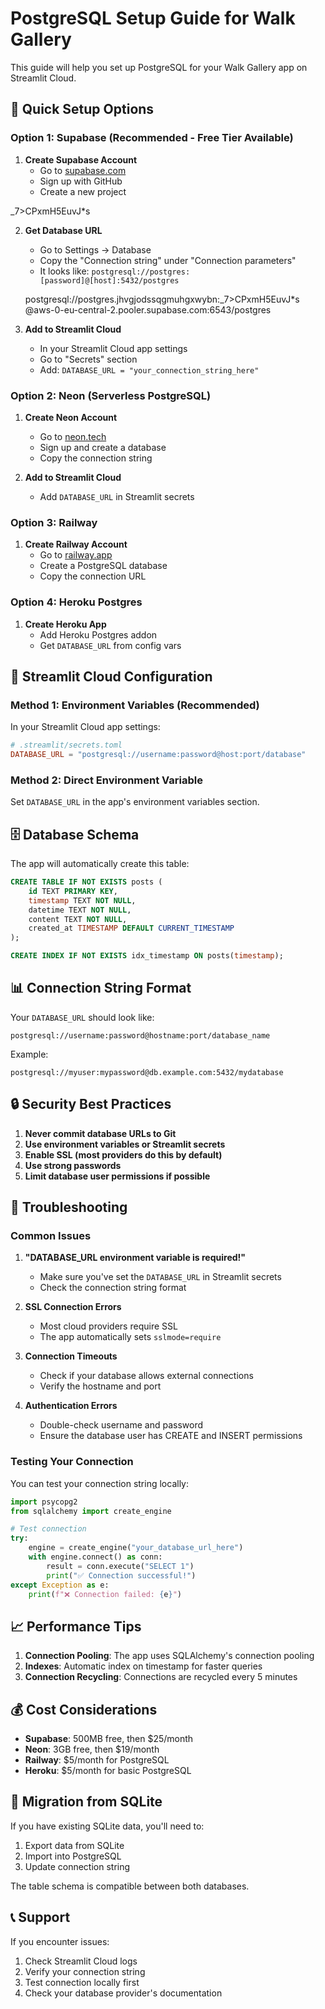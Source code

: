 # PostgreSQL Setup Guide for Walk Gallery

This guide will help you set up PostgreSQL for your Walk Gallery app on Streamlit Cloud.

## 🚀 Quick Setup Options

### Option 1: Supabase (Recommended - Free Tier Available)

1. **Create Supabase Account**
   - Go to [supabase.com](https://supabase.com)
   - Sign up with GitHub
   - Create a new project

_7>CPxmH5EuvJ*s


2. **Get Database URL**
   - Go to Settings → Database
   - Copy the "Connection string" under "Connection parameters"
   - It looks like: `postgresql://postgres:[password]@[host]:5432/postgres`

   postgresql://postgres.jhvgjodssqgmuhgxwybn:_7>CPxmH5EuvJ*s
@aws-0-eu-central-2.pooler.supabase.com:6543/postgres

3. **Add to Streamlit Cloud**
   - In your Streamlit Cloud app settings
   - Go to "Secrets" section
   - Add: `DATABASE_URL = "your_connection_string_here"`

### Option 2: Neon (Serverless PostgreSQL)

1. **Create Neon Account**
   - Go to [neon.tech](https://neon.tech)
   - Sign up and create a database
   - Copy the connection string

2. **Add to Streamlit Cloud**
   - Add `DATABASE_URL` in Streamlit secrets

### Option 3: Railway

1. **Create Railway Account**
   - Go to [railway.app](https://railway.app)
   - Create a PostgreSQL database
   - Copy the connection URL

### Option 4: Heroku Postgres

1. **Create Heroku App**
   - Add Heroku Postgres addon
   - Get `DATABASE_URL` from config vars

## 🔧 Streamlit Cloud Configuration

### Method 1: Environment Variables (Recommended)

In your Streamlit Cloud app settings:

```toml
# .streamlit/secrets.toml
DATABASE_URL = "postgresql://username:password@host:port/database"
```

### Method 2: Direct Environment Variable

Set `DATABASE_URL` in the app's environment variables section.

## 🗄️ Database Schema

The app will automatically create this table:

```sql
CREATE TABLE IF NOT EXISTS posts (
    id TEXT PRIMARY KEY,
    timestamp TEXT NOT NULL,
    datetime TEXT NOT NULL,
    content TEXT NOT NULL,
    created_at TIMESTAMP DEFAULT CURRENT_TIMESTAMP
);

CREATE INDEX IF NOT EXISTS idx_timestamp ON posts(timestamp);
```

## 📊 Connection String Format

Your `DATABASE_URL` should look like:

```
postgresql://username:password@hostname:port/database_name
```

Example:
```
postgresql://myuser:mypassword@db.example.com:5432/mydatabase
```

## 🔒 Security Best Practices

1. **Never commit database URLs to Git**
2. **Use environment variables or Streamlit secrets**
3. **Enable SSL (most providers do this by default)**
4. **Use strong passwords**
5. **Limit database user permissions if possible**

## 🚨 Troubleshooting

### Common Issues

1. **"DATABASE_URL environment variable is required!"**
   - Make sure you've set the `DATABASE_URL` in Streamlit secrets
   - Check the connection string format

2. **SSL Connection Errors**
   - Most cloud providers require SSL
   - The app automatically sets `sslmode=require`

3. **Connection Timeouts**
   - Check if your database allows external connections
   - Verify the hostname and port

4. **Authentication Errors**
   - Double-check username and password
   - Ensure the database user has CREATE and INSERT permissions

### Testing Your Connection

You can test your connection string locally:

```python
import psycopg2
from sqlalchemy import create_engine

# Test connection
try:
    engine = create_engine("your_database_url_here")
    with engine.connect() as conn:
        result = conn.execute("SELECT 1")
        print("✅ Connection successful!")
except Exception as e:
    print(f"❌ Connection failed: {e}")
```

## 📈 Performance Tips

1. **Connection Pooling**: The app uses SQLAlchemy's connection pooling
2. **Indexes**: Automatic index on timestamp for faster queries
3. **Connection Recycling**: Connections are recycled every 5 minutes

## 💰 Cost Considerations

- **Supabase**: 500MB free, then $25/month
- **Neon**: 3GB free, then $19/month  
- **Railway**: $5/month for PostgreSQL
- **Heroku**: $5/month for basic PostgreSQL

## 🔄 Migration from SQLite

If you have existing SQLite data, you'll need to:

1. Export data from SQLite
2. Import into PostgreSQL
3. Update connection string

The table schema is compatible between both databases.

## 📞 Support

If you encounter issues:

1. Check Streamlit Cloud logs
2. Verify your connection string
3. Test connection locally first
4. Check your database provider's documentation 